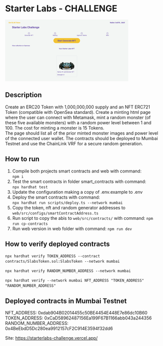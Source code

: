 # Starter Labs - CHALLENGE

<img src="./screenshots/web.png" alt="Site screenshot" width="400" height="200"/>

## Description

Create an ERC20 Token with 1,000,000,000 supply and an NFT ERC721 Token (compatible with OpenSea standard).
Create a minting html page where the user can connect with Metamask, mint a random monster (of these five available monsters) with a random power level between 1 and 100. The cost for minting a monster is 15 Tokens.<br>
The page should list all of the prior minted monster images and power level of the connected user wallet.
The contracts should be deployed to Mumbai Testnet and use the ChainLink VRF for a secure random generation.

## How to run

1. Compile both projects smart contracts and web with command:<br>
   `npm i`
2. Test the smart contracts in folder smart_contracts with command:<br>
   `npx hardhat test`
3. Update the configuration making a copy of .env.example to .env
4. Deploy the smart contracts with command:<br>
   `npx hardhat run scripts/deploy.ts --network mumbai`
5. Copy the token, nft and random generator addresses to `web/src/configs/smartContractAddress.ts`
6. Run script to copy the abis to `web/src/contracts/` with command: `npm run cp-contracts`
7. Run web version in web folder with command: `npm run dev`

## How to verify deployed contracts

`npx hardhat verify TOKEN_ADDRESS --contract contracts/SlabsToken.sol:SlabsToken --network mumbai`

`npx hardhat verify RANDOM_NUMBER_ADDRESS --network mumbai`

`npx hardhat verify --network mumbai NFT_ADDRESS "TOKEN_ADDRESS" "RANDOM_NUMBER_ADDRESS"`

## Deployed contracts in Mumbai Testnet

NFT_ADDRESS: 0xdab904B02014455c50BE4454E448E7e86dc10B60<br>
TOKEN_ADDRESS: 0xCaD58962487156Ea199F67B1166abb043a244356<br>
RANDOM_NUMBER_ADDRESS: 0x4BeEbdD5Dc280ea9912157cF2C914E3594f32dd6<br>

Site: https://starterlabs-challenge.vercel.app/
